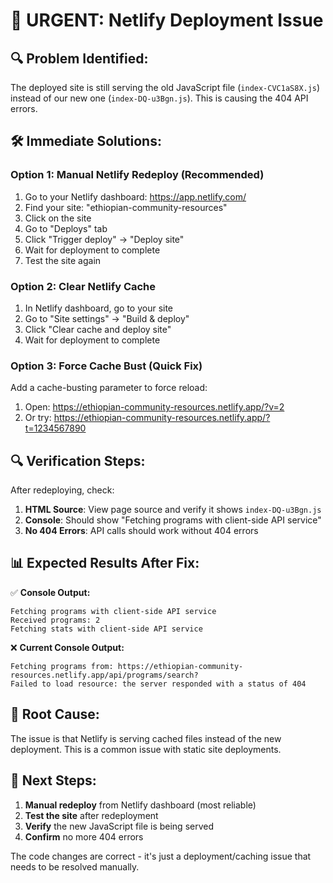 # 🚨 URGENT: Netlify Deployment Issue

## 🔍 **Problem Identified:**

The deployed site is still serving the old JavaScript file (`index-CVC1aS8X.js`) instead of our new one (`index-DQ-u3Bgn.js`). This is causing the 404 API errors.

## 🛠️ **Immediate Solutions:**

### **Option 1: Manual Netlify Redeploy (Recommended)**
1. Go to your Netlify dashboard: https://app.netlify.com/
2. Find your site: "ethiopian-community-resources"
3. Click on the site
4. Go to "Deploys" tab
5. Click "Trigger deploy" → "Deploy site"
6. Wait for deployment to complete
7. Test the site again

### **Option 2: Clear Netlify Cache**
1. In Netlify dashboard, go to your site
2. Go to "Site settings" → "Build & deploy"
3. Click "Clear cache and deploy site"
4. Wait for deployment to complete

### **Option 3: Force Cache Bust (Quick Fix)**
Add a cache-busting parameter to force reload:
1. Open: https://ethiopian-community-resources.netlify.app/?v=2
2. Or try: https://ethiopian-community-resources.netlify.app/?t=1234567890

## 🔍 **Verification Steps:**

After redeploying, check:
1. **HTML Source**: View page source and verify it shows `index-DQ-u3Bgn.js`
2. **Console**: Should show "Fetching programs with client-side API service"
3. **No 404 Errors**: API calls should work without 404 errors

## 📊 **Expected Results After Fix:**

✅ **Console Output:**
```
Fetching programs with client-side API service
Received programs: 2
Fetching stats with client-side API service
```

❌ **Current Console Output:**
```
Fetching programs from: https://ethiopian-community-resources.netlify.app/api/programs/search?
Failed to load resource: the server responded with a status of 404
```

## 🎯 **Root Cause:**

The issue is that Netlify is serving cached files instead of the new deployment. This is a common issue with static site deployments.

## 🚀 **Next Steps:**

1. **Manual redeploy** from Netlify dashboard (most reliable)
2. **Test the site** after redeployment
3. **Verify** the new JavaScript file is being served
4. **Confirm** no more 404 errors

The code changes are correct - it's just a deployment/caching issue that needs to be resolved manually.
